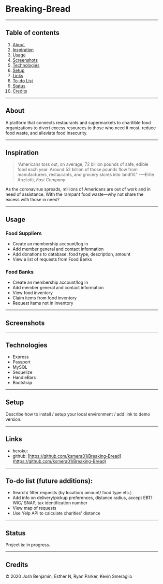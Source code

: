 # Breaking-Bread

------------------
## Table of contents

1. [About](#about)
2. [Inspiration](#inspiration)
3. [Usage](#usage)
4. [Screenshots](#screenshots)
5. [Technologies](#technologies)
6. [Setup](#setup)
7. [Links](#links)
8. [To-do List](#todo)
9. [Status](#status)
10. [Credits](#credits)

------------------
## About <a name="about"></a>

A platform that connects restaurants and supermarkets to charitible food organizations to divert excess resources to those who need it most, reduce food waste, and alleviate food insecurity. 

------------------
## Inspiration <a name="inspiration"></a>

> “Americans toss out, on average, 72 billion pounds of safe, edible food each year. Around 52 billion of those pounds flow from manufacturers, restaurants, and grocery stores into landfill.” -—Eillie Anzilotti, *Fast Company*

As the coronavirus spreads, millions of Americans are out of work and in need of assistance. With the rampant food waste—why not share the excess with those in need?

------------------
## Usage <a name="usage"></a>

### Food Suppliers
* Create an membership account/log in
* Add member general and contact information
* Add donations to database: food type, description, amount
* View a list of requests from Food Banks

### Food Banks
* Create an membership account/log in
* Add member general and contact information
* View food inventory
* Claim items from food inventory
* Request items not in inventory

------------------
## Screenshots <a name="screenshots"></a>


------------------
## Technologies <a name="technologies"></a>

* Express
* Passport
* MySQL
* Sequelize
* HandleBars
* Bootstrap

------------------
## Setup <a name="setup"></a>

Describe how to install / setup your local environment / add link to demo version.

------------------
## Links <a name="links"></a>

* heroku:
* github: [https://github.com/ksmera01/Breaking-Bread](https://github.com/ksmera01/Breaking-Bread)

------------------
## To-do list (future additions): <a name="todo"></a>

* Search/ filter requests (by location/ amount/ food type etc.)
* Add info on delivery/pickup preferences, distance radius, accept EBT/ WIC/ SNAP, tax identification number
* View map of requests
* Use Yelp API to calculate charities' distance

------------------
## Status <a name="status"></a>

Project is: in progress.

------------------
## Credits <a name="credits"></a>

© 2020 Josh Benjamin, Esther N, Ryan Parker, Kevin Smeraglio

 
